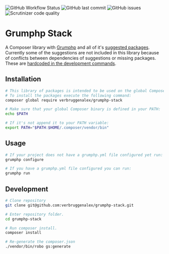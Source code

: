 ![GitHub Workflow Status](https://img.shields.io/github/workflow/status/verbruggenalex/grumphp-stack/test-library?label=Build&logo=github)
![GitHub last commit](https://img.shields.io/github/last-commit/verbruggenalex/grumphp-stack?label=Last%20commit&logo=github)
![GitHub issues](https://img.shields.io/github/issues/verbruggenalex/grumphp-stack?label=issues&logo=github)
![Scrutinizer code quality](https://img.shields.io/scrutinizer/quality/g/verbruggenalex/grumphp-stack?label=Code%20quality&logo=scrutinizer)

# Grumphp Stack

A Composer library with [Grumphp](https://github.com/phpro/grumphp#grumphp) and
all of it's [suggested packages](https://github.com/phpro/grumphp/blob/master/composer.json#L49).
Currently some of the suggestions are not included in this library because of
conflicts between dependencies of suggestions or missing packages. These are
[hardcoded in the development commands](./src/Robo/Plugin/Commands/GrumphpStackCommands.php#L41).

## Installation

```bash
# This library of packages is intended to be used on the global Composer level.
# To install the packages execute the following command:
composer global require verbruggenalex/grumphp-stack

# Make sure that your global Composer binary is defined in your PATH:
echo $PATH

# If it's not append it to your PATH variable:
export PATH="$PATH:$HOME/.composer/vendor/bin"
```

## Usage

```bash
# If your project does not have a grumphp.yml file configured yet run:
grumphp configure

# If you have a grumphp.yml file configured you can run:
grumphp run
```

## Development

```bash
# Clone repository
git clone git@github.com:verbruggenalex/grumphp-stack.git

# Enter repository folder.
cd grumphp-stack

# Run composer install.
composer install

# Re-generate the composer.json
./vendor/bin/robo gs:generate
```

